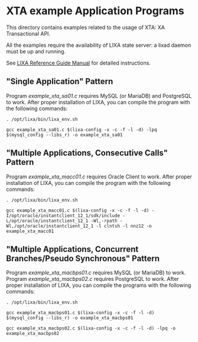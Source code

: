 # XTA example Application Programs #

This directory contains examples related to the usage of XTA: XA Transactional
API.

All the examples require the availability of LIXA state server: a lixad daemon
must be up and running.

See [LIXA Reference Guide Manual](http://www.tiian.org/lixa/manuals/html/index.html) for detailed instructions.

## "Single Application" Pattern ##

Program *example_xta_sa01.c* requires MySQL (or MariaDB) and PostgreSQL to work.
After proper installation of LIXA, you can compile the program with the
following commands:

`. /opt/lixa/bin/lixa_env.sh`

`gcc example_xta_sa01.c $(lixa-config -x -c -f -l -d) -lpq $(mysql_config --libs_r) -o example_xta_sa01`

## "Multiple Applications, Consecutive Calls" Pattern ##

Program *example_xta_macc01.c* requires Oracle Client to work.
After proper installation of LIXA, you can compile the program with the
following commands:

`. /opt/lixa/bin/lixa_env.sh`

`gcc example_xta_macc01.c $(lixa-config -x -c -f -l -d) -I/opt/oracle/instantclient_12_1/sdk/include -L/opt/oracle/instantclient_12_1 -Wl,-rpath -Wl,/opt/oracle/instantclient_12_1 -l clntsh -l nnz12 -o example_xta_macc01`

## "Multiple Applications, Concurrent Branches/Pseudo Synchronous" Pattern ##

Program *example_xta_macbps01.c* requires MySQL (or MariaDB) to work.
Program *example_xta_macbps02.c* requires PostgreSQL to work.
After proper installation of LIXA, you can compile the programs with the
following commands:

`. /opt/lixa/bin/lixa_env.sh`

`gcc example_xta_macbps01.c $(lixa-config -x -c -f -l -d) $(mysql_config --libs_r) -o example_xta_macbps01`

`gcc example_xta_macbps02.c $(lixa-config -x -c -f -l -d) -lpq -o example_xta_macbps02`


